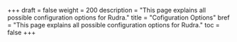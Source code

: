 +++
draft = false
weight = 200
description = "This page explains all possible configuration options for Rudra."
title = "Cofiguration Options"
bref = "This page explains all possible configuration options for Rudra."
toc = false
+++
